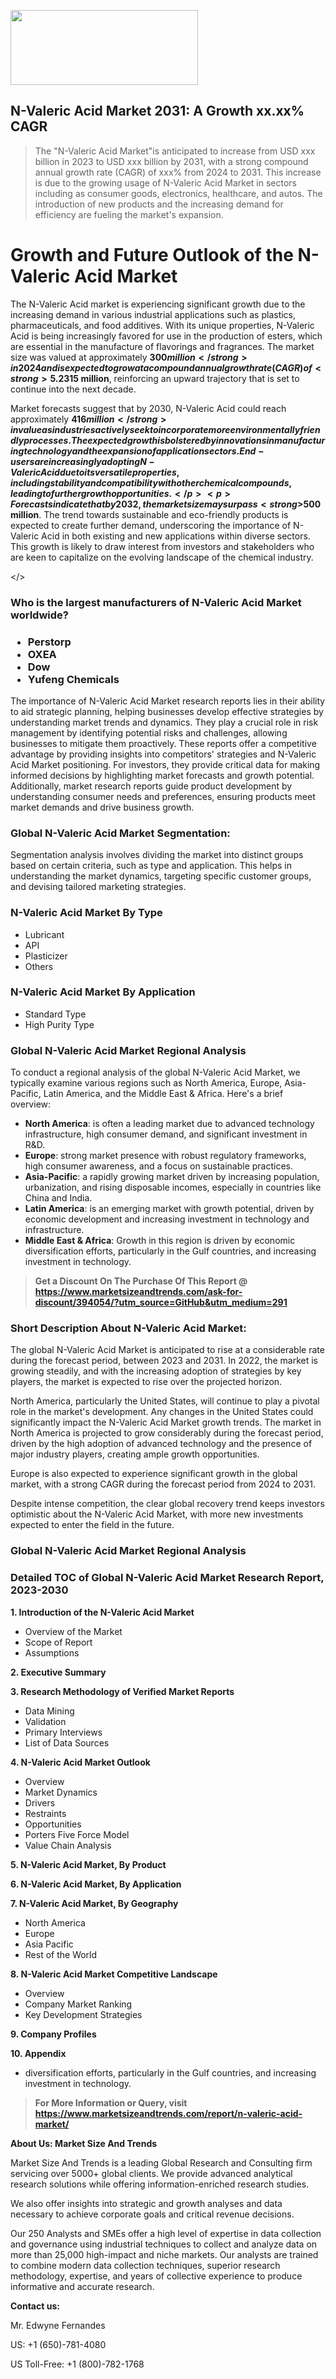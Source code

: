 <img src="https://100x100musica.es/wp-content/uploads/2024/12/Verified-Market-Reports-4-300x120.jpg" alt="" width="300" height="120" class="alignnone size-medium wp-image-100382" /><h2>N-Valeric Acid Market 2031: A&nbsp;Growth&nbsp;xx.xx% CAGR</h2><blockquote id="" class="">The "N-Valeric Acid Market"is anticipated to increase from USD xxx billion in 2023 to USD xxx billion by 2031, with a strong compound annual growth rate (CAGR) of xxx% from 2024 to 2031. This increase is due to the growing usage of N-Valeric Acid Market in sectors including as consumer goods, electronics, healthcare, and autos. The introduction of new products and the increasing demand for efficiency are fueling the market's expansion.</blockquote><p> <h1>Growth and Future Outlook of the N-Valeric Acid Market</h1> <p>The N-Valeric Acid market is experiencing significant growth due to the increasing demand in various industrial applications such as plastics, pharmaceuticals, and food additives. With its unique properties, N-Valeric Acid is being increasingly favored for use in the production of esters, which are essential in the manufacture of flavorings and fragrances. The market size was valued at approximately <strong>$300 million</strong> in 2024 and is expected to grow at a compound annual growth rate (CAGR) of <strong>5.2%</strong> during the forecast period from 2024 to 2032.</p> <p>Driving this growth is the rising consumption of solvents and the growing preference for bio-based chemicals among manufacturers. As industries focus on sustainability, N-Valeric Acid—derived from renewable resources—stands out, enabling a shift from conventional petrochemicals toward greener alternatives. By 2025, the global N-Valeric Acid market is projected to reach around <strong>$315 million</strong>, reinforcing an upward trajectory that is set to continue into the next decade.</p> <p style="font-weight: bold;"></p> <p>Market forecasts suggest that by 2030, N-Valeric Acid could reach approximately <strong>$416 million</strong> in value as industries actively seek to incorporate more environmentally friendly processes. The expected growth is bolstered by innovations in manufacturing technology and the expansion of application sectors. End-users are increasingly adopting N-Valeric Acid due to its versatile properties, including stability and compatibility with other chemical compounds, leading to further growth opportunities.</p> <p>Forecasts indicate that by 2032, the market size may surpass <strong>$500 million</strong>. The trend towards sustainable and eco-friendly products is expected to create further demand, underscoring the importance of N-Valeric Acid in both existing and new applications within diverse sectors. This growth is likely to draw interest from investors and stakeholders who are keen to capitalize on the evolving landscape of the chemical industry.</p></body></></p><h3 id="" class="">Who is the largest manufacturers of&nbsp;N-Valeric Acid Market worldwide?</h3><h3 class=""><p><ul><li>Perstorp </li><li> OXEA </li><li> Dow </li><li> Yufeng Chemicals</li></ul></p></h3><p id="ember58" class="ember-view reader-text-block__paragraph">The importance of&nbsp;N-Valeric Acid Market research reports lies in their ability to aid strategic planning, helping businesses develop effective strategies by understanding market trends and dynamics. They play a crucial role in risk management by identifying potential risks and challenges, allowing businesses to mitigate them proactively. These reports offer a competitive advantage by providing insights into competitors' strategies and N-Valeric Acid Market positioning. For investors, they provide critical data for making informed decisions by highlighting market forecasts and growth potential. Additionally, market research reports guide product development by understanding consumer needs and preferences, ensuring products meet market demands and drive business growth.</p><h3 id="" class="">Global&nbsp;N-Valeric Acid Market Segmentation:</h3><p id="" class="">Segmentation analysis involves dividing the market into distinct groups based on certain criteria, such as type and application. This helps in understanding the market dynamics, targeting specific customer groups, and devising tailored marketing strategies.</p><h3 id="" class="">N-Valeric Acid Market&nbsp;By Type</h3><p><p><ul><li>Lubricant</li><li> API</li><li> Plasticizer</li><li> Others</p></li></ul></p></p><h3 id="" class="">N-Valeric Acid Market&nbsp;By Application</h3><p class=""><p><ul><li>Standard Type</li><li> High Purity Type</li></ul></p></p><h3 id="" class="">Global N-Valeric Acid Market Regional Analysis</h3><p id="" class="">To conduct a regional analysis of the global N-Valeric Acid Market, we typically examine various regions such as North America, Europe, Asia-Pacific, Latin America, and the Middle East &amp; Africa. Here's a brief overview:</p><ul><li><strong>North America</strong>: is often a leading market due to advanced technology infrastructure, high consumer demand, and significant investment in R&amp;D.</li><li><strong>Europe</strong>: strong market presence with robust regulatory frameworks, high consumer awareness, and a focus on sustainable practices.</li><li><strong>Asia-Pacific</strong>: a rapidly growing market driven by increasing population, urbanization, and rising disposable incomes, especially in countries like China and India.</li><li><strong>Latin America</strong>: is an emerging market with growth potential, driven by economic development and increasing investment in technology and infrastructure.</li><li><strong>Middle East &amp; Africa</strong>: Growth in this region is driven by economic diversification efforts, particularly in the Gulf countries, and increasing investment in technology.</li></ul><blockquote id="" class=""><strong>Get a Discount On The Purchase Of This Report @ <a href="https://www.marketsizeandtrends.com/download-sample/394054/?utm_source=GitHub&utm_medium=291" target="_blank">https://www.marketsizeandtrends.com/ask-for-discount/394054/?utm_source=GitHub&utm_medium=291</a></strong></blockquote><h3>Short Description About N-Valeric Acid Market:</h3><p id="ember58" class="ember-view reader-text-block__paragraph">The global&nbsp;N-Valeric Acid Market&nbsp;is anticipated to rise at a considerable rate during the forecast period, between 2023 and 2031. In 2022, the market is growing steadily, and with the increasing adoption of strategies by key players, the market is expected to rise over the projected horizon.</p><p id="ember59" class="ember-view reader-text-block__paragraph">North America, particularly the United States, will continue to play a pivotal role in the market's development. Any changes in the United States could significantly impact the&nbsp;N-Valeric Acid Market&nbsp;growth trends. The market in North America is projected to grow considerably during the forecast period, driven by the high adoption of advanced technology and the presence of major industry players, creating ample growth opportunities.</p><p id="ember60" class="ember-view reader-text-block__paragraph">Europe is also expected to experience significant growth in the global market, with a strong CAGR during the forecast period from 2024 to 2031.</p><p id="ember61" class="ember-view reader-text-block__paragraph">Despite intense competition, the clear global recovery trend keeps investors optimistic about the&nbsp;N-Valeric Acid Market, with more new investments expected to enter the field in the future.</p><h3 id="" class="">Global N-Valeric Acid Market Regional Analysis</h3><h3 id="" class="">Detailed TOC of Global N-Valeric Acid Market Research Report, 2023-2030</h3><p id="" class=""><strong>1. Introduction of the N-Valeric Acid Market</strong></p><ul><li>Overview of the Market</li><li>Scope of Report</li><li>Assumptions</li></ul><p id="" class=""><strong>2. Executive Summary</strong></p><p id="" class=""><strong>3. Research Methodology of Verified Market Reports</strong></p><ul><li>Data Mining</li><li>Validation</li><li>Primary Interviews</li><li>List of Data Sources</li></ul><p id="" class=""><strong>4. N-Valeric Acid Market Outlook</strong></p><ul><li>Overview</li><li>Market Dynamics</li><li>Drivers</li><li>Restraints</li><li>Opportunities</li><li>Porters Five Force Model</li><li>Value Chain Analysis</li></ul><p id="" class=""><strong>5. N-Valeric Acid Market, By Product</strong></p><p id="" class=""><strong>6. N-Valeric Acid Market, By Application</strong></p><p id="" class=""><strong>7. N-Valeric Acid Market, By Geography</strong></p><ul><li>North America</li><li>Europe</li><li>Asia Pacific</li><li>Rest of the World</li></ul><p id="" class=""><strong>8. N-Valeric Acid Market Competitive Landscape</strong></p><ul><li>Overview</li><li>Company Market Ranking</li><li>Key Development Strategies</li></ul><p id="" class=""><strong>9. Company Profiles</strong></p><p id="" class=""><strong>10. Appendix</strong></p><ul><li>diversification efforts, particularly in the Gulf countries, and increasing investment in technology.</li></ul><blockquote id="" class=""><strong>For More Information or Query, visit <strong><strong><a href="https://www.marketsizeandtrends.com/report/n-valeric-acid-market/" target="_blank">https://www.marketsizeandtrends.com/report/n-valeric-acid-market/</a></strong></strong></strong></blockquote><p id="" class=""><strong>About Us: Market Size And Trends</strong></p><p id="" class="">Market Size And Trends is a leading Global Research and Consulting firm servicing over 5000+ global clients. We provide advanced analytical research solutions while offering information-enriched research studies.</p><p id="" class="">We also offer insights into strategic and growth analyses and data necessary to achieve corporate goals and critical revenue decisions.</p><p id="" class="">Our 250 Analysts and SMEs offer a high level of expertise in data collection and governance using industrial techniques to collect and analyze data on more than 25,000 high-impact and niche markets. Our analysts are trained to combine modern data collection techniques, superior research methodology, expertise, and years of collective experience to produce informative and accurate research.</p><p id="" class=""><strong>Contact us:</strong></p><p id="" class="">Mr. Edwyne Fernandes</p><p id="" class="">US: +1 (650)-781-4080</p><p id="" class="">US Toll-Free: +1 (800)-782-1768</p>
